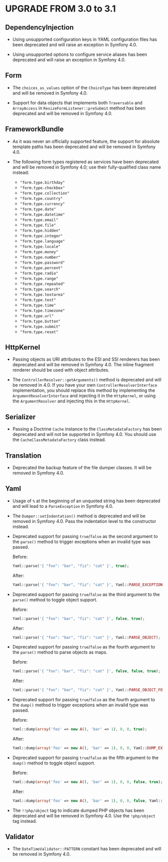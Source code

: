 UPGRADE FROM 3.0 to 3.1
=======================

DependencyInjection
-------------------

 * Using unsupported configuration keys in YAML configuration files has been
   deprecated and will raise an exception in Symfony 4.0.

 * Using unsupported options to configure service aliases has been deprecated
   and will raise an exception in Symfony 4.0.

Form
----

 * The `choices_as_values` option of the `ChoiceType` has been deprecated and
   will be removed in Symfony 4.0.

 * Support for data objects that implements both `Traversable` and `ArrayAccess`
   in `ResizeFormListener::preSubmit` method has been deprecated and will be
   removed in Symfony 4.0.

FrameworkBundle
---------------

 * As it was never an officially supported feature, the support for absolute
   template paths has been deprecated and will be removed in Symfony 4.0.

 * The following form types registered as services have been deprecated and
   will be removed in Symfony 4.0; use their fully-qualified class name instead:

    - `"form.type.birthday"`
    - `"form.type.checkbox"`
    - `"form.type.collection"`
    - `"form.type.country"`
    - `"form.type.currency"`
    - `"form.type.date"`
    - `"form.type.datetime"`
    - `"form.type.email"`
    - `"form.type.file"`
    - `"form.type.hidden"`
    - `"form.type.integer"`
    - `"form.type.language"`
    - `"form.type.locale"`
    - `"form.type.money"`
    - `"form.type.number"`
    - `"form.type.password"`
    - `"form.type.percent"`
    - `"form.type.radio"`
    - `"form.type.range"`
    - `"form.type.repeated"`
    - `"form.type.search"`
    - `"form.type.textarea"`
    - `"form.type.text"`
    - `"form.type.time"`
    - `"form.type.timezone"`
    - `"form.type.url"`
    - `"form.type.button"`
    - `"form.type.submit"`
    - `"form.type.reset"`

HttpKernel
----------

 * Passing objects as URI attributes to the ESI and SSI renderers has been
   deprecated and will be removed in Symfony 4.0. The inline fragment
   renderer should be used with object attributes.

 * The `ControllerResolver::getArguments()` method is deprecated and will be
   removed in 4.0. If you have your own `ControllerResolverInterface`
   implementation, you should replace this method by implementing the
   `ArgumentResolverInterface` and injecting it in the `HttpKernel`, or using
   the `ArgumentResolver` and injecting this in the `HttpKernel`.

Serializer
----------

 * Passing a Doctrine `Cache` instance to the `ClassMetadataFactory` has been
   deprecated and will not be supported in Symfony 4.0. You should use the
   `CacheClassMetadataFactory` class instead.

Translation
-----------

 * Deprecated the backup feature of the file dumper classes. It will be removed
   in Symfony 4.0.

Yaml
----

 * Usage of `%` at the beginning of an unquoted string has been deprecated and
   will lead to a `ParseException` in Symfony 4.0.

 * The `Dumper::setIndentation()` method is deprecated and will be removed in
   Symfony 4.0. Pass the indentation level to the constructor instead.

 * Deprecated support for passing `true`/`false` as the second argument to the
   `parse()` method to trigger exceptions when an invalid type was passed.

   Before:

   ```php
   Yaml::parse('{ "foo": "bar", "fiz": "cat" }', true);
   ```

   After:

   ```php
   Yaml::parse('{ "foo": "bar", "fiz": "cat" }', Yaml::PARSE_EXCEPTION_ON_INVALID_TYPE);
   ```

 * Deprecated support for passing `true`/`false` as the third argument to the
   `parse()` method to toggle object support.

   Before:

   ```php
   Yaml::parse('{ "foo": "bar", "fiz": "cat" }', false, true);
   ```

   After:

   ```php
   Yaml::parse('{ "foo": "bar", "fiz": "cat" }', Yaml::PARSE_OBJECT);
   ```

 * Deprecated support for passing `true`/`false` as the fourth argument to the
   `parse()` method to parse objects as maps.

   Before:

   ```php
   Yaml::parse('{ "foo": "bar", "fiz": "cat" }', false, false, true);
   ```

   After:

   ```php
   Yaml::parse('{ "foo": "bar", "fiz": "cat" }', Yaml::PARSE_OBJECT_FOR_MAP);
   ```

 * Deprecated support for passing `true`/`false` as the fourth argument to the
   `dump()` method to trigger exceptions when an invalid type was passed.

   Before:

   ```php
   Yaml::dump(array('foo' => new A(), 'bar' => 1), 0, 0, true);
   ```

   After:

   ```php
   Yaml::dump(array('foo' => new A(), 'bar' => 1), 0, 0, Yaml::DUMP_EXCEPTION_ON_INVALID_TYPE);
   ```

 * Deprecated support for passing `true`/`false` as the fifth argument to the
   `dump()` method to toggle object support.

   Before:

   ```php
   Yaml::dump(array('foo' => new A(), 'bar' => 1), 0, 0, false, true);
   ```

   After:

   ```php
   Yaml::dump(array('foo' => new A(), 'bar' => 1), 0, 0, false, Yaml::DUMP_OBJECT);
   ```

 * The `!!php/object` tag to indicate dumped PHP objects has been deprecated
   and will be removed in Symfony 4.0. Use the `!php/object` tag instead.

Validator
---------

 * The `DateTimeValidator::PATTERN` constant has been deprecated and will be
   removed in Symfony 4.0.
